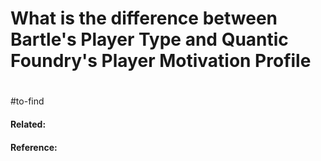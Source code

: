 # What is the difference between Bartle's Player Type and Quantic Foundry's Player Motivation Profile


#

#to-find 
#### Related:


#### Reference:

